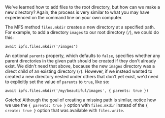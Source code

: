 We've learned how to add files to the root directory, but how can we make a new
directory? Again, the process is very similar to what you may have experienced on
the command line on your own computer.

The MFS method `files.mkdir` creates a new directory at a specified path. For example, to
add a directory `images` to our root directory (`/`), we could do this:

`await ipfs.files.mkdir('/images')`

An optional `parents` property, which defaults to `false`, specifies whether any
parent directories in the given path should be created if they don't already exist.
We didn't need that above, because the new `images` directory was a direct child of an existing
directory (`/`). However, if we instead wanted to created a new directory
nested under others that don't yet exist, we'd need to explicitly set the value of
`parents` to `true`, like so:

`await ipfs.files.mkdir('/my/beautiful/images', { parents: true })`

*Gotcha!* Although the goal of creating a missing path is similar, notice how we use the `{ parents: true }` option with `files.mkdir` instead of the `{ create: true }` option that was available with `files.write`.
